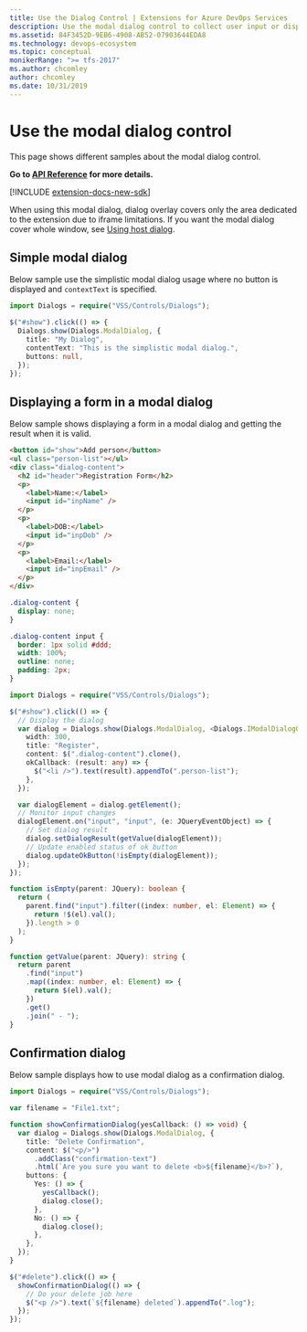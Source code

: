 ```yaml
---
title: Use the Dialog Control | Extensions for Azure DevOps Services
description: Use the modal dialog control to collect user input or display message in your app for Azure DevOps Services.
ms.assetid: 84F3452D-9EB6-4908-AB52-07903644EDA8
ms.technology: devops-ecosystem
ms.topic: conceptual
monikerRange: ">= tfs-2017"
ms.author: chcomley
author: chcomley
ms.date: 10/31/2019
---
```


# Use the modal dialog control

This page shows different samples about the modal dialog control.

**Go to [API Reference](../../reference/client/controls/modaldialog.md) for more details.**

[!INCLUDE [extension-docs-new-sdk](../../../includes/extension-docs-new-sdk.md)]

<div class="alert alert-warning">
When using this modal dialog, dialog overlay covers only the area dedicated to the extension due to iframe limitations. If you want the modal dialog cover whole window, see <a href="../using-host-dialog.md" data-raw-source="[Using host dialog](../using-host-dialog.md)">Using host dialog</a>.
</div>

<a name="basic"></a>

## Simple modal dialog

Below sample use the simplistic modal dialog usage where no button is displayed and `contextText` is specified.

```typescript
import Dialogs = require("VSS/Controls/Dialogs");

$("#show").click(() => {
  Dialogs.show(Dialogs.ModalDialog, {
    title: "My Dialog",
    contentText: "This is the simplistic modal dialog.",
    buttons: null,
  });
});
```

<a name="form"></a>

## Displaying a form in a modal dialog

Below sample shows displaying a form in a modal dialog and getting the result when it is valid.

```html
<button id="show">Add person</button>
<ul class="person-list"></ul>
<div class="dialog-content">
  <h2 id="header">Registration Form</h2>
  <p>
    <label>Name:</label>
    <input id="inpName" />
  </p>
  <p>
    <label>DOB:</label>
    <input id="inpDob" />
  </p>
  <p>
    <label>Email:</label>
    <input id="inpEmail" />
  </p>
</div>
```

```css
.dialog-content {
  display: none;
}

.dialog-content input {
  border: 1px solid #ddd;
  width: 100%;
  outline: none;
  padding: 2px;
}
```

```typescript
import Dialogs = require("VSS/Controls/Dialogs");

$("#show").click(() => {
  // Display the dialog
  var dialog = Dialogs.show(Dialogs.ModalDialog, <Dialogs.IModalDialogOptions>{
    width: 300,
    title: "Register",
    content: $(".dialog-content").clone(),
    okCallback: (result: any) => {
      $("<li />").text(result).appendTo(".person-list");
    },
  });

  var dialogElement = dialog.getElement();
  // Monitor input changes
  dialogElement.on("input", "input", (e: JQueryEventObject) => {
    // Set dialog result
    dialog.setDialogResult(getValue(dialogElement));
    // Update enabled status of ok button
    dialog.updateOkButton(!isEmpty(dialogElement));
  });
});

function isEmpty(parent: JQuery): boolean {
  return (
    parent.find("input").filter((index: number, el: Element) => {
      return !$(el).val();
    }).length > 0
  );
}

function getValue(parent: JQuery): string {
  return parent
    .find("input")
    .map((index: number, el: Element) => {
      return $(el).val();
    })
    .get()
    .join(" - ");
}
```

<a name="confirmation"></a>

## Confirmation dialog

Below sample displays how to use modal dialog as a confirmation dialog.

```typescript
import Dialogs = require("VSS/Controls/Dialogs");

var filename = "File1.txt";

function showConfirmationDialog(yesCallback: () => void) {
  var dialog = Dialogs.show(Dialogs.ModalDialog, {
    title: "Delete Confirmation",
    content: $("<p/>")
      .addClass("confirmation-text")
      .html(`Are you sure you want to delete <b>${filename}</b>?`),
    buttons: {
      Yes: () => {
        yesCallback();
        dialog.close();
      },
      No: () => {
        dialog.close();
      },
    },
  });
}

$("#delete").click(() => {
  showConfirmationDialog(() => {
    // Do your delete job here
    $("<p />").text(`${filename} deleted`).appendTo(".log");
  });
});
```
